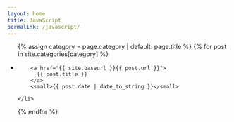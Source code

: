 ```yaml
---
layout: home
title: JavaScript
permalink: /javascript/
---
```


<ul class="post-list">
  
  {% assign category = page.category | default: page.title %}
  {% for post in site.categories[category] %}
    <li>
      
        <a href="{{ site.baseurl }}{{ post.url }}">
          {{ post.title }}
        </a>
        <small>{{ post.date | date_to_string }}</small>
      
    </li>
  {% endfor %}
  
</ul>